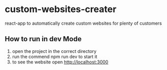 # custom-websites-creater
 react-app to automatically create custom websites for plenty of customers


## How to run in dev Mode
 1. open the project in the correct directory
 2. run the commend npm run dev to start it
 3. to see the website open <a href="http://localhost:3000">http://localhost:3000 </a>

 
